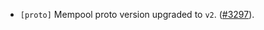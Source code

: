 - `[proto]` Mempool proto version upgraded to `v2`. 
([#3297](https://github.com/depinnetwork/por-consensus/issue/3297)).
